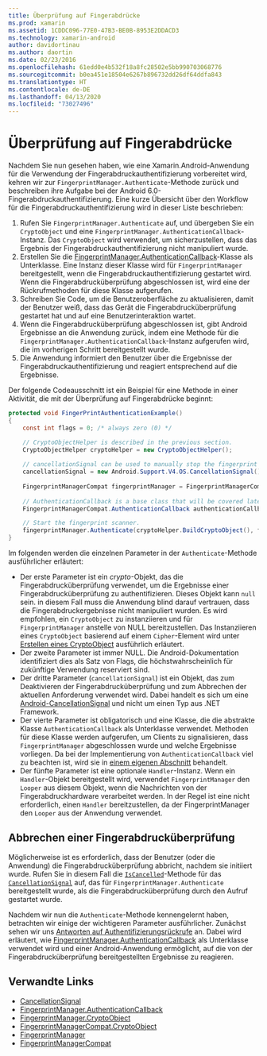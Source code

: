 ```yaml
---
title: Überprüfung auf Fingerabdrücke
ms.prod: xamarin
ms.assetid: 1CDDC096-77E0-47B3-BE0B-8953E2DDACD3
ms.technology: xamarin-android
author: davidortinau
ms.author: daortin
ms.date: 02/23/2016
ms.openlocfilehash: 61edd0e4b532f18a8fc28502e5bb990703068776
ms.sourcegitcommit: b0ea451e18504e6267b896732dd26df64ddfa843
ms.translationtype: HT
ms.contentlocale: de-DE
ms.lasthandoff: 04/13/2020
ms.locfileid: "73027496"
---
```

# <a name="scanning-for-fingerprints"></a>Überprüfung auf Fingerabdrücke

Nachdem Sie nun gesehen haben, wie eine Xamarin.Android-Anwendung für die Verwendung der Fingerabdruckauthentifizierung vorbereitet wird, kehren wir zur `FingerprintManager.Authenticate`-Methode zurück und beschreiben ihre Aufgabe bei der Android 6.0-Fingerabdruckauthentifizierung. Eine kurze Übersicht über den Workflow für die Fingerabdruckauthentifizierung wird in dieser Liste beschrieben:

1. Rufen Sie `FingerprintManager.Authenticate` auf, und übergeben Sie ein `CryptoObject` und eine `FingerprintManager.AuthenticationCallback`-Instanz. Das `CryptoObject` wird verwendet, um sicherzustellen, dass das Ergebnis der Fingerabdruckauthentifizierung nicht manipuliert wurde. 
2. Erstellen Sie die [FingerprintManager.AuthenticationCallback](https://developer.android.com/reference/android/hardware/fingerprint/FingerprintManager.AuthenticationCallback.html)-Klasse als Unterklasse. Eine Instanz dieser Klasse wird für `FingerprintManager` bereitgestellt, wenn die Fingerabdruckauthentifizierung gestartet wird. Wenn die Fingerabdrucküberprüfung abgeschlossen ist, wird eine der Rückrufmethoden für diese Klasse aufgerufen.
3. Schreiben Sie Code, um die Benutzeroberfläche zu aktualisieren, damit der Benutzer weiß, dass das Gerät die Fingerabdrucküberprüfung gestartet hat und auf eine Benutzerinteraktion wartet. 
4. Wenn die Fingerabdrucküberprüfung abgeschlossen ist, gibt Android Ergebnisse an die Anwendung zurück, indem eine Methode für die `FingerprintManager.AuthenticationCallback`-Instanz aufgerufen wird, die im vorherigen Schritt bereitgestellt wurde.
5. Die Anwendung informiert den Benutzer über die Ergebnisse der Fingerabdruckauthentifizierung und reagiert entsprechend auf die Ergebnisse. 

Der folgende Codeausschnitt ist ein Beispiel für eine Methode in einer Aktivität, die mit der Überprüfung auf Fingerabdrücke beginnt:

```csharp
protected void FingerPrintAuthenticationExample()
{
    const int flags = 0; /* always zero (0) */

    // CryptoObjectHelper is described in the previous section.
    CryptoObjectHelper cryptoHelper = new CryptoObjectHelper();    
    
    // cancellationSignal can be used to manually stop the fingerprint scanner. 
    cancellationSignal = new Android.Support.V4.OS.CancellationSignal();
    
    FingerprintManagerCompat fingerprintManager = FingerprintManagerCompat.From(this);
    
    // AuthenticationCallback is a base class that will be covered later on in this guide.
    FingerprintManagerCompat.AuthenticationCallback authenticationCallback = new MyAuthCallbackSample(this);

    // Start the fingerprint scanner.
    fingerprintManager.Authenticate(cryptoHelper.BuildCryptoObject(), flags, cancellationSignal, authenticationCallback, null);
}
```

Im folgenden werden die einzelnen Parameter in der `Authenticate`-Methode ausführlicher erläutert:

- Der erste Parameter ist ein _crypto_-Objekt, das die Fingerabdrucküberprüfung verwendet, um die Ergebnisse einer Fingerabdrucküberprüfung zu authentifizieren. Dieses Objekt kann `null` sein. in diesem Fall muss die Anwendung blind darauf vertrauen, dass die Fingerabdruckergebnisse nicht manipuliert wurden. Es wird empfohlen, ein `CryptoObject` zu instanziieren und für `FingerprintManager` anstelle von NULL bereitzustellen. Das Instanziieren eines `CryptoObject` basierend auf einem `Cipher`-Element wird unter [Erstellen eines CryptoObject](~/android/platform/fingerprint-authentication/creating-a-cryptoobject.md) ausführlich erläutert.
- Der zweite Parameter ist immer NULL. Die Android-Dokumentation identifiziert dies als Satz von Flags, die höchstwahrscheinlich für zukünftige Verwendung reserviert sind. 
- Der dritte Parameter (`cancellationSignal`) ist ein Objekt, das zum Deaktivieren der Fingerabdrucküberprüfung und zum Abbrechen der aktuellen Anforderung verwendet wird. Dabei handelt es sich um eine [Android-CancellationSignal](https://developer.android.com/reference/android/os/CancellationSignal.html) und nicht um einen Typ aus .NET Framework.
- Der vierte Parameter ist obligatorisch und eine Klasse, die die abstrakte Klasse `AuthenticationCallback` als Unterklasse verwendet. Methoden für diese Klasse werden aufgerufen, um Clients zu signalisieren, dass `FingerprintManager` abgeschlossen wurde und welche Ergebnisse vorliegen. Da bei der Implementierung von `AuthenticationCallback` viel zu beachten ist, wird sie in [einem eigenen Abschnitt](~/android/platform/fingerprint-authentication/fingerprint-authentication-callbacks.md) behandelt.
- Der fünfte Parameter ist eine optionale `Handler`-Instanz. Wenn ein `Handler`-Objekt bereitgestellt wird, verwendet `FingerprintManager` den `Looper` aus diesem Objekt, wenn die Nachrichten von der Fingerabdruckhardware verarbeitet werden. In der Regel ist eine nicht erforderlich, einen `Handler` bereitzustellen, da der FingerprintManager den `Looper` aus der Anwendung verwendet.

## <a name="cancelling-a-fingerprint-scan"></a>Abbrechen einer Fingerabdrucküberprüfung

Möglicherweise ist es erforderlich, dass der Benutzer (oder die Anwendung) die Fingerabdrucküberprüfung abbricht, nachdem sie initiiert wurde. Rufen Sie in diesem Fall die [`IsCancelled`](https://developer.android.com/reference/android/os/CancellationSignal.html#isCanceled())-Methode für das [`CancellationSignal`](https://developer.android.com/reference/android/os/CancellationSignal.html) auf, das für `FingerprintManager.Authenticate` bereitgestellt wurde, als die Fingerabdrucküberprüfung durch den Aufruf gestartet wurde.

Nachdem wir nun die `Authenticate`-Methode kennengelernt haben, betrachten wir einige der wichtigeren Parameter ausführlicher. Zunächst sehen wir uns [Antworten auf Authentifizierungsrückrufe](~/android/platform/fingerprint-authentication/fingerprint-authentication-callbacks.md) an. Dabei wird erläutert, wie [FingerprintManager.AuthenticationCallback](https://developer.android.com/reference/android/hardware/fingerprint/FingerprintManager.AuthenticationCallback.html) als Unterklasse verwendet wird und einer Android-Anwendung ermöglicht, auf die von der Fingerabdrucküberprüfung bereitgestellten Ergebnisse zu reagieren.

## <a name="related-links"></a>Verwandte Links

- [CancellationSignal](https://developer.android.com/reference/android/os/CancellationSignal.html)
- [FingerprintManager.AuthenticationCallback](https://developer.android.com/reference/android/hardware/fingerprint/FingerprintManager.AuthenticationCallback.html)
- [FingerprintManager.CryptoObject](https://developer.android.com/reference/android/hardware/fingerprint/FingerprintManager.CryptoObject.html)
- [FingerprintManagerCompat.CryptoObject](https://developer.android.com/reference/android/support/v4/hardware/fingerprint/FingerprintManagerCompat.CryptoObject.html)
- [FingerprintManager](https://developer.android.com/reference/android/hardware/fingerprint/FingerprintManager.html)
- [FingerprintManagerCompat](https://developer.android.com/reference/android/support/v4/hardware/fingerprint/FingerprintManagerCompat.html)
